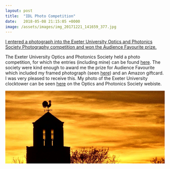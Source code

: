 ```yaml
---
layout: post
title:  "IDL Photo Competition"
date:   2018-05-08 21:15:05 +0000
image: /assets/images/img_20171221_141659_377.jpg
---
```

[I entered a photograph into the Exeter University Optics and Photonics Society Photography competition and won the Audience Favourite prize. ][blog-link]



The Exeter University Optics and Photonics Society held a photo competition, for which the entries (including mine) can be found [here][gallery-link]. The society were kind enough to award me the prize for Audience Favourite which included my framed photograph (seen [here][fb-prize]) and an Amazon giftcard. I was very pleased to receive this. My photo of the Exeter University clocktower can be seen [here][my-pic] on the Optics and Photonics Society webiste.

![My photograph which won Audience Photo Favourite](/assets/images/img_20171221_141659_377.jpg)






[blog-link]: http://www.mattmcguigan.co.uk/2018/05/08/IDL-photoCompetition/
[gallery-link]: https://euops.wordpress.com/2018/05/08/idl-photo-competition-light-in-nature/
[fb-prize]: https://www.facebook.com/EXETEROPS/photos/p.2064514590460263/2064514590460263/?type=3&theater
[my-pic]: https://euops.files.wordpress.com/2018/05/img_20171221_141659_377.jpg



